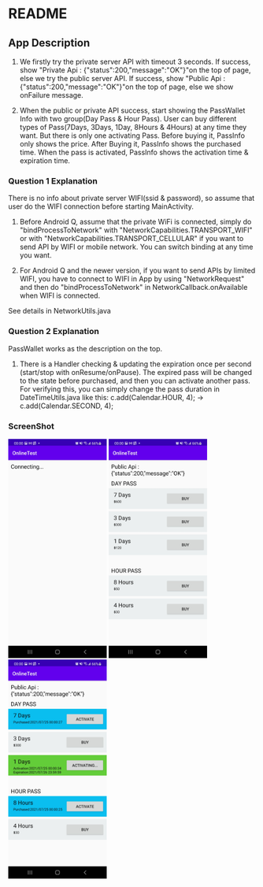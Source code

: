 # README

## App Description

1. We firstly try the private server API with timeout 3 seconds. If success, show "Private Api : {"status":200,"message":"OK"}"on the top of page, else we try the public server API. If success, show "Public Api : {"status":200,"message":"OK"}"on the top of page, else we show onFailure message.

2. When the public or private API success, start showing the PassWallet Info with two group(Day Pass & Hour Pass). User can buy different types of Pass(7Days, 3Days, 1Day, 8Hours & 4Hours) at any time they want. But there is only one activating Pass. Before buying it, PassInfo only shows the price. After Buying it, PassInfo shows the purchased time. When the pass is activated, PassInfo shows the activation time & expiration time.


### Question 1 Explanation

There is no info about private server WIFI(ssid & password), so assume that user do the WIFI connection before starting MainActivity.

1. Before Android Q, assume that the private WiFi is connected,
simply do "bindProcessToNetwork" with "NetworkCapabilities.TRANSPORT_WIFI"
or with "NetworkCapabilities.TRANSPORT_CELLULAR" if you want to send API by WIFI or mobile network. You can switch binding at any time you want.

2. For Android Q and the newer version, if you want to send APIs by limited WIFI, you have to connect to WIFI in App by using "NetworkRequest" and then do "bindProcessToNetwork" in NetworkCallback.onAvailable when WIFI is connected.

See details in NetworkUtils.java

### Question 2 Explanation

PassWallet works as the description on the top.

1. There is a Handler checking & updating the expiration once per second (start/stop with  onResume/onPause). The expired pass will be changed to the state before purchased, and then you can activate another pass.
For verifying this, you can simply change the pass duration in DateTimeUtils.java like this:
c.add(Calendar.HOUR, 4);  -> c.add(Calendar.SECOND, 4);


### ScreenShot

<img src="https://github.com/MakotoRex/OnlineTest/blob/master/connecting.jpg?raw=false" width="200">

<img src="https://github.com/MakotoRex/OnlineTest/blob/master/public_server.jpg?raw=false" width="200">

<img src="https://github.com/MakotoRex/OnlineTest/blob/master/wallet.jpg?raw=false" width="200">
